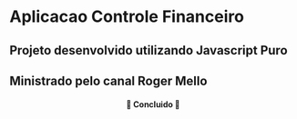 # Aplicacao Controle Financeiro

## Projeto desenvolvido utilizando Javascript Puro 
## Ministrado pelo canal Roger Mello

<h4 align="center"> 
	  🚀 Concluido 🚀
</h4>
